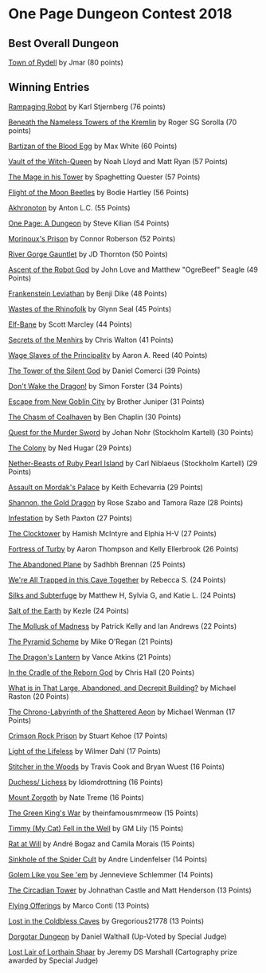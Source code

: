 # One Page Dungeon Contest 2018

## Best Overall Dungeon

[Town of Rydell](https://drive.google.com/file/d/18x0NQTQvJg_00M_2dL0HPmOpl2N2Xnil/view?usp=sharing) by Jmar (80 points)

## Winning Entries

[Rampaging Robot](https://drive.google.com/file/d/10LQXEvZjkHCPYoeTBdT26VQsI_IYdeHY/view?usp=sharing) by Karl Stjernberg (76 points)

[Beneath the Nameless Towers of the Kremlin](https://drive.google.com/open?id=1uYA9hAq6LZqXyZcptptq0ApJlndztGxp) by Roger SG Sorolla (70 points)

[Bartizan of the Blood Egg](https://drive.google.com/open?id=1NHp0lqqWxZWqKcUDENvuqLgsFlYb_ufV) by Max White (60 Points)

[Vault of the Witch-Queen](https://drive.google.com/open?id=1mna2FRMAjewJlp8-skr5aUi0AJZJWFp9)  by Noah Lloyd and Matt Ryan (57 Points)

[The Mage in his Tower](https://drive.google.com/open?id=1DW_MuRS1fj0iwFEgfTtVSX_PP-yimP21) by Spaghetting Quester (57 Points)

[Flight of the Moon Beetles](https://drive.google.com/open?id=1ov4_zNcaanOT3YOTlmchjSUPg2pAAMfd) by Bodie Hartley (56 Points)

[Akhronoton](https://drive.google.com/open?id=1y9xQUxAT8aeXNxJH16Lg5fTVxrsiNjlY) by Anton L.C. (55 Points)

[One Page: A Dungeon](https://drive.google.com/open?id=1S6kL0PukWHzam5k2cAEMKWSy-VbpjEUl) by Steve Kilian (54 Points)

[Morinoux's Prison](https://drive.google.com/open?id=1RYpowuFmwYKFC1IHFUb2t-aDylmPMQ_S) by Connor Roberson (52 Points)

[River Gorge Gauntlet](https://drive.google.com/open?id=1EYLknSw9ILUQLPUiru4rrOu_JWx2lQlX) by JD Thornton (50 Points)

[Ascent of the Robot God](https://drive.google.com/file/d/1Vmleq240NUJXu5ayvwDUSrEj8q28dNkq/view?usp=sharing) by John Love and Matthew "OgreBeef" Seagle (49 Points)

[Frankenstein Leviathan](https://drive.google.com/open?id=1f-2jcMb_6rr9K5NwXcXn7162OAPrZmvl) by Benji Dike (48 Points)

[Wastes of the Rhinofolk](https://drive.google.com/file/d/1J5GmThO5oJlftpMdHieSGU7ITyhGZ7hQ/view?usp=sharing) by Glynn Seal (45 Points)

[Elf-Bane](https://drive.google.com/open?id=1MVoHTAaRbb3ZUVV6VxmZZEPpmZ2G4SGh) by Scott Marcley (44 Points)

[Secrets of the Menhirs](https://drive.google.com/file/d/1RUp8EM0GxvOlJ0rHZ99u_86LVf9JxRRZ/view?usp=sharing) by Chris Walton (41 Points)

[Wage Slaves of the Principality](https://drive.google.com/open?id=17PVsbWDA4IXbTN0W7BeRftZPV2nbaYeA) by Aaron A. Reed (40 Points)

[The Tower of the Silent God](https://drive.google.com/open?id=1QMCevBhJmEDW3yt1Lp5oHC_PFnSYx-0G) by Daniel Comerci  (39 Points)

[Don't Wake the Dragon!](https://drive.google.com/open?id=10HQ4tb9kCSNA32DksptiolD84aSsD02K) by Simon Forster (34 Points)

[Escape from New Goblin City](https://drive.google.com/open?id=1otaEDaZfcqM7ChaoXmNisOaoxf3MI87s) by Brother Juniper (31 Points)

[The Chasm of Coalhaven](https://drive.google.com/open?id=13RgLNspV4G1CpaE4k2KVV917NNgqnPtn) by Ben Chaplin (30 Points)

[Quest for the Murder Sword](https://drive.google.com/file/d/1J5GmThO5oJlftpMdHieSGU7ITyhGZ7hQ/view?usp=sharing) by Johan Nohr (Stockholm Kartell) (30 Points)

[The Colony](https://drive.google.com/open?id=1iYIFvoX9E4rdMgpHJt4r3I5jDPkCdaNe) by Ned Hugar (29 Points)

[Nether-Beasts of Ruby Pearl Island](https://drive.google.com/open?id=1LIrPUmRJR5uAscA-R2XsqN6MZuqffMqB) by Carl Niblaeus (Stockholm Kartell) (29 Points)

[Assault on Mordak's Palace](https://drive.google.com/open?id=1IW6-n0T3lASNDcCZBM5gysSXHEau4grD) by Keith Echevarria (29 Points)

[Shannon, the Gold Dragon](https://drive.google.com/file/d/1NKTQ871iRXWcStC1SRjAW_bm4gLbDoiB/view?usp=sharing) by Rose Szabo and Tamora Raze (28 Points)

[Infestation](https://drive.google.com/open?id=1uX5BydmsZrjyIVZRPrzKIQT9YlXqfYUv) by Seth Paxton (27 Points)

[The Clocktower](https://drive.google.com/open?id=1rFong7d4YqCrtrP1RxTAMiCB5ee-Bkay) by Hamish McIntyre and Elphia H-V (27 Points)

[Fortress of Turby](https://drive.google.com/open?id=1bmAJiRZknTo9MTcX6OC0k1Zw0dgQ_2yV) by Aaron Thompson and Kelly Ellerbrook (26 Points)

[The Abandoned Plane](https://drive.google.com/open?id=1mZr38TBV-kbAYokOnWgCX8gQi0Xk1_cI) by Sadhbh Brennan (25 Points)

[We're All Trapped in this Cave Together](https://drive.google.com/open?id=1nG2qgcWq10bE-hFxq57Tpl03eDDVCfCl) by Rebecca S. (24 Points)

[Silks and Subterfuge](https://drive.google.com/open?id=15NdsZCsSg4UVQXLGppmUSOSaJOVmzM5L) by Matthew H, Sylvia G, and Katie L. (24 Points)

[Salt of the Earth](https://drive.google.com/open?id=1fbJp2aKClX8QzoYJ82QQkHI8cszb3Zea) by Kezle (24 Points)

[The Mollusk of Madness](https://drive.google.com/open?id=1GgoFHPW3RHz05lcWRprZ4vK9BFPRg6jg) by Patrick Kelly and Ian Andrews (22 Points)

[The Pyramid Scheme](https://drive.google.com/open?id=1uVeKyJOnJwpHD3H4ukAWh-FYOfkx2snu) by Mike O'Regan (21 Points)

[The Dragon's Lantern](https://drive.google.com/open?id=1AvzuOt8y8kt8AmyPlyId9SjzxoKg8JNH) by Vance Atkins (21 Points)

[In the Cradle of the Reborn God](https://drive.google.com/open?id=1Bw21OGDgnYEbx-Rk-I_Bkg379uRlzmO6) by Chris Hall (20 Points)

[What is in That Large, Abandoned, and Decrepit Building?](https://drive.google.com/open?id=1Jmec3FgvERtgEJ5LT_CcolwIls00Gex-) by Michael Raston (20 Points)

[The Chrono-Labyrinth of the Shattered Aeon](https://drive.google.com/open?id=16lSnkIDRPQpwDRTHXgJTMVPqbtlSAYZw) by Michael Wenman (17 Points)

[Crimson Rock Prison](https://drive.google.com/open?id=1Glw64GKRbxDSKid7foo_3Am-HXgH-B5C) by Stuart Kehoe (17 Points)

[Light of the Lifeless](https://drive.google.com/open?id=1qx-x_PnKjOTAv05uoRVhPJO4Tp8uVT-t) by Wilmer Dahl (17 Points)

[Stitcher in the Woods](https://drive.google.com/open?id=1weMeAMnAv7NP1c6dpzeNhVqH8Z-NT2XG) by Travis Cook and Bryan Wuest (16 Points)

[Duchess/ Lichess](https://drive.google.com/open?id=1pWalR4P001S_lFEOsqsHq4-GeyDl_EsY) by Idiomdrottning (16 Points)

[Mount Zorgoth](https://drive.google.com/file/d/1-G8jXl9Ho7aqVzYDK8gzulm1RnRX31fp/view?usp=sharing) by Nate Treme (16 Points)

[The Green King's War](https://drive.google.com/open?id=1I1TcmbekicFO8Mb9EmVTRvW6aAxxRe0b) by theinfamousmrmeow (15 Points)

[Timmy (My Cat) Fell in the Well](https://drive.google.com/open?id=1gYB3UT1UbwEON1BFYqZRb35u5QbsfzXW) by GM Lily (15 Points)

[Rat at Will](https://drive.google.com/open?id=1DK5HIX30DzCmodftwbuzfyT79CUYtCoB) by André Bogaz and Camila Morais  (15 Points)

[Sinkhole of the Spider Cult](https://drive.google.com/open?id=1mHb56wUrqowxim_0YD6BR91oPKULzK5i) by Andre Lindenfelser (14 Points)

[Golem Like you See 'em](https://drive.google.com/open?id=1YQ-_ZqGCaszNmPhDR3dWyqs3NIT4gE-w) by Jennevieve Schlemmer (14 Points)

[The Circadian Tower](https://drive.google.com/open?id=1PnHNr6aF1yRfCCd5XG1-rwM3jCtrrkKo) by Johnathan Castle and Matt Henderson (13 Points)

[Flying Offerings](https://drive.google.com/open?id=1v1GSxhYElAmlPxDDiY0JijhbEFZZk-lp) by Marco Conti (13 Points)

[Lost in the Coldbless Caves](https://drive.google.com/open?id=1Y2V3U_jDlpkRwnIL6GCQkb4487jDpGHi) by Gregorious21778 (13 Points)

[Dorgotar Dungeon](https://drive.google.com/open?id=1u3ZoBCXOjSL2afQ5nnpUwNz7jWbdGR2Q) by Daniel Walthall (Up-Voted by Special Judge)

[Lost Lair of Lorthain Shaar](https://drive.google.com/open?id=1tzmmWKoxaX3ftQb3sRpRW-o3vdcjbl6V) by Jeremy DS Marshall (Cartography prize awarded by Special Judge)
